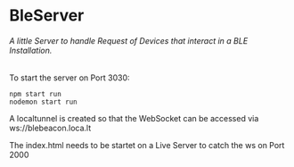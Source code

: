 # BleServer
###### A little Server to handle Request of Devices that interact in a BLE Installation.

To start the server on Port 3030:
```
npm start run
nodemon start run
```
A localtunnel is created so that the WebSocket can be accessed via ws://blebeacon.loca.lt

The index.html needs to be startet on a Live Server to catch the ws on Port 2000
